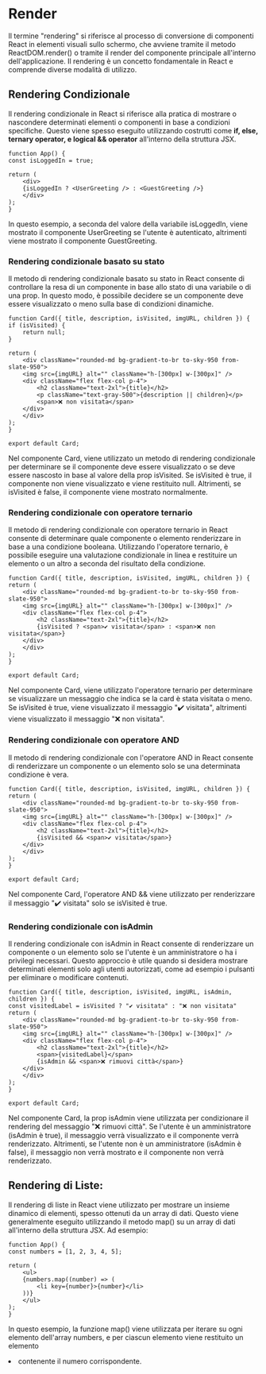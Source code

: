 # Render

Il termine "rendering" si riferisce al processo di conversione di componenti React in elementi visuali sullo schermo, che avviene tramite il metodo ReactDOM.render() o tramite il render del componente principale all'interno dell'applicazione. Il rendering è un concetto fondamentale in React e comprende diverse modalità di utilizzo.

## Rendering Condizionale

Il rendering condizionale in React si riferisce alla pratica di mostrare o nascondere determinati elementi o componenti in base a condizioni specifiche. Questo viene spesso eseguito utilizzando costrutti come **if, else, ternary operator, e logical && operator** all'interno della struttura JSX. 


    function App() {
    const isLoggedIn = true;

    return (
        <div>
        {isLoggedIn ? <UserGreeting /> : <GuestGreeting />}
        </div>
    );
    }

In questo esempio, a seconda del valore della variabile isLoggedIn, viene mostrato il componente UserGreeting se l'utente è autenticato, altrimenti viene mostrato il componente GuestGreeting.

### Rendering condizionale basato su stato

Il metodo di rendering condizionale basato su stato in React consente di controllare la resa di un componente in base allo stato di una variabile o di una prop. In questo modo, è possibile decidere se un componente deve essere visualizzato o meno sulla base di condizioni dinamiche.

    function Card({ title, description, isVisited, imgURL, children }) {
    if (isVisited) {
        return null;
    }
    
    return (
        <div className="rounded-md bg-gradient-to-br to-sky-950 from-slate-950">
        <img src={imgURL} alt="" className="h-[300px] w-[300px]" />
        <div className="flex flex-col p-4">
            <h2 className="text-2xl">{title}</h2>
            <p className="text-gray-500">{description || children}</p>
            <span>❌ non visitata</span>
        </div>
        </div>
    );
    }

    export default Card;

Nel componente Card, viene utilizzato un metodo di rendering condizionale per determinare se il componente deve essere visualizzato o se deve essere nascosto in base al valore della prop isVisited. Se isVisited è true, il componente non viene visualizzato e viene restituito null. Altrimenti, se isVisited è false, il componente viene mostrato normalmente.

### Rendering condizionale con operatore ternario

Il metodo di rendering condizionale con operatore ternario in React consente di determinare quale componente o elemento renderizzare in base a una condizione booleana. Utilizzando l'operatore ternario, è possibile eseguire una valutazione condizionale in linea e restituire un elemento o un altro a seconda del risultato della condizione.

    function Card({ title, description, isVisited, imgURL, children }) {
    return (
        <div className="rounded-md bg-gradient-to-br to-sky-950 from-slate-950">
        <img src={imgURL} alt="" className="h-[300px] w-[300px]" />
        <div className="flex flex-col p-4">
            <h2 className="text-2xl">{title}</h2>
            {isVisited ? <span>✔️ visitata</span> : <span>❌ non visitata</span>}
        </div>
        </div>
    );
    }

    export default Card;

Nel componente Card, viene utilizzato l'operatore ternario per determinare se visualizzare un messaggio che indica se la card è stata visitata o meno. Se isVisited è true, viene visualizzato il messaggio "✔️ visitata", altrimenti viene visualizzato il messaggio "❌ non visitata".

### Rendering condizionale con operatore AND

Il metodo di rendering condizionale con l'operatore AND in React consente di renderizzare un componente o un elemento solo se una determinata condizione è vera. 

    function Card({ title, description, isVisited, imgURL, children }) {
    return (
        <div className="rounded-md bg-gradient-to-br to-sky-950 from-slate-950">
        <img src={imgURL} alt="" className="h-[300px] w-[300px]" />
        <div className="flex flex-col p-4">
            <h2 className="text-2xl">{title}</h2>
            {isVisited && <span>✔️ visitata</span>}
        </div>
        </div>
    );
    }

    export default Card;

Nel componente Card, l'operatore AND && viene utilizzato per renderizzare il messaggio "✔️ visitata" solo se isVisited è true.

### Rendering condizionale con isAdmin

Il rendering condizionale con isAdmin in React consente di renderizzare un componente o un elemento solo se l'utente è un amministratore o ha i privilegi necessari. Questo approccio è utile quando si desidera mostrare determinati elementi solo agli utenti autorizzati, come ad esempio i pulsanti per eliminare o modificare contenuti.

    function Card({ title, description, isVisited, imgURL, isAdmin, children }) {
    const visitedLabel = isVisited ? "✔️ visitata" : "❌ non visitata" 
    return (
        <div className="rounded-md bg-gradient-to-br to-sky-950 from-slate-950">
        <img src={imgURL} alt="" className="h-[300px] w-[300px]" />
        <div className="flex flex-col p-4">
            <h2 className="text-2xl">{title}</h2>
            <span>{visitedLabel}</span>
            {isAdmin && <span>❌ rimuovi città</span>}
        </div>
        </div>
    );
    }

    export default Card;

Nel componente Card, la prop isAdmin viene utilizzata per condizionare il rendering del messaggio "❌ rimuovi città". Se l'utente è un amministratore (isAdmin è true), il messaggio verrà visualizzato e il componente <span> verrà renderizzato. Altrimenti, se l'utente non è un amministratore (isAdmin è false), il messaggio non verrà mostrato e il componente <span> non verrà renderizzato.

## Rendering di Liste:

Il rendering di liste in React viene utilizzato per mostrare un insieme dinamico di elementi, spesso ottenuti da un array di dati. Questo viene generalmente eseguito utilizzando il metodo map() su un array di dati all'interno della struttura JSX. Ad esempio:


    function App() {
    const numbers = [1, 2, 3, 4, 5];

    return (
        <ul>
        {numbers.map((number) => (
            <li key={number}>{number}</li>
        ))}
        </ul>
    );
    }

In questo esempio, la funzione map() viene utilizzata per iterare su ogni elemento dell'array numbers, e per ciascun elemento viene restituito un elemento <li> contenente il numero corrispondente.
